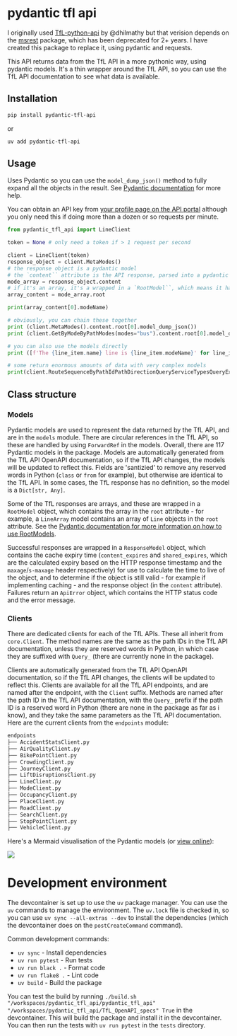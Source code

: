 # pydantic tfl api

I originally used [TfL-python-api](https://github.com/dhilmathy/TfL-python-api) by @dhilmathy but that verision depends on the [msrest](https://github.com/Azure/msrest-for-python) package, which has been deprecated for 2+ years. I have created this package to replace it, using pydantic and requests.

This API returns data from the TfL API in a more pythonic way, using pydantic models. It's a thin wrapper around the TfL API, so you can use the TfL API documentation to see what data is available.

## Installation

```bash
pip install pydantic-tfl-api
```

or

```bash
uv add pydantic-tfl-api
```

## Usage

Uses Pydantic so you can use the `model_dump_json()` method to fully expand all the objects in the result. See [Pydantic documentation](https://docs.pydantic.dev/latest/) for more help.

You can obtain an API key from [your profile page on the API portal](https://api-portal.tfl.gov.uk/profile) although you only need this if doing more than a dozen or so requests per minute.

```python
from pydantic_tfl_api import LineClient

token = None # only need a token if > 1 request per second

client = LineClient(token)
response_object = client.MetaModes()
# the response object is a pydantic model
# the `content`` attribute is the API response, parsed into a pydantic model
mode_array = response_object.content
# if it's an array, it's a wrapped in a `RootModel``, which means it has a root attribute containing the array
array_content = mode_array.root

print(array_content[0].modeName)

# obviously, you can chain these together
print (client.MetaModes().content.root[0].model_dump_json())
print (client.GetByModeByPathModes(modes="bus").content.root[0].model_dump_json())

# you can also use the models directly
print ([f'The {line_item.name} line is {line_item.modeName}' for line_item in client.StatusByModeByPathModesQueryDetailQuerySeverityLevel(modes="tube").content.root])

# some return enormous amounts of data with very complex models
print(client.RouteSequenceByPathIdPathDirectionQueryServiceTypesQueryExcludeCrowding(id="northern", direction="all").model_dump_json())
```
## Class structure



### Models

Pydantic models are used to represent the data returned by the TfL API, and are in the `models` module. There are circular references in the TfL API, so these are handled by using `ForwardRef` in the models. Overall, there are 117 Pydantic models in the package. Models are automatically generated from the TfL API OpenAPI documentation, so if the TfL API changes, the models will be updated to reflect this. Fields are 'santizied' to remove any reserved words in Python (`class` or `from` for example), but otherwise are identical to the TfL API. In some cases, the TfL response has no definition, so the model is a `Dict[str, Any]`.

Some of the TfL responses are arrays, and these are wrapped in a `RootModel` object, which contains the array in the `root` attribute - for example, a `LineArray` model contains an array of `Line` objects in the `root` attribute. See the [Pydantic documentation for more information on how to use RootModels](https://docs.pydantic.dev/latest/concepts/models/#rootmodel-and-custom-root-types).


Successful responses are wrapped in a `ResponseModel` object, which contains the cache expiry time (`content_expires` and `shared_expires`, which are the calculated expiry based on the HTTP response timestamp and the `maxage`/`s-maxage` header respectively) for use to calculate the time to live of the object, and to determine if the object is still valid - for example if implementing caching - and the response object (in the `content` attribute).
Failures return an `ApiError` object, which contains the HTTP status code and the error message.

### Clients

 There are dedicated clients for each of the TfL APIs. These all inherit from `core.Client`. The method names are the same as the path IDs in the TfL API documentation, unless they are reserved words in Python, in which case they are suffixed with `Query_` (there are currently none in the package).

Clients are automatically generated from the TfL API OpenAPI documentation, so if the TfL API changes, the clients will be updated to reflect this. Clients are available for all the TfL API endpoints, and are named after the endpoint, with the `Client` suffix. Methods are named after the path ID in the TfL API documentation, with the `Query_` prefix if the path ID is a reserved word in Python (there are none in the package as far as i know), and they take the same parameters as the TfL API documentation. Here are the current clients from the `endpoints` module:

```bash
endpoints
├── AccidentStatsClient.py
├── AirQualityClient.py
├── BikePointClient.py
├── CrowdingClient.py
├── JourneyClient.py
├── LiftDisruptionsClient.py
├── LineClient.py
├── ModeClient.py
├── OccupancyClient.py
├── PlaceClient.py
├── RoadClient.py
├── SearchClient.py
├── StopPointClient.py
├── VehicleClient.py
```

Here's a Mermaid visualisation of the Pydantic models (or [view online](https://mermaid-js.github.io/mermaid-live-editor/edit#pako:eNqVWNtu2zgQ_ZVCz0mwce1c_LBA1m5Sd9O1EQUpsMjLWJrYbGRSS1HOaoP8-47uvMlJCxStzjkzJIfDI8qvQSRiDKZBlECWzRlsJOwe-Sf6cxVFLEau5qiAJVdSQvHp-Ph3C_dpK9kMshwSVQwKHnDLogRbXrE9hij3LML7IsVMH9Di6pBqxkMkRbM9JHNMQapcopbNYvz6SrqSGDPKL_g92zG-qaV_sGdcCcbVMoryFHhU9MldTp_rEDsDuQL53KF1KjBjzUezurMtyA3OBOcYKSE9ExtSGDkPauYsk3mqMK5W0Gc2cT2fj2kwKqmTgTA9-gY5ShbdYZYKnuF3atOm2RaKEQWyIC5PVJXjm8glx-JdwSoBWp6cFdR5X5nEuYieaWdDBeX4c1DwboqHqjrDsluChtkQQUbbmWSKVtcM1iTWB7mGtjN18hY3BliqKsKRG8wM9gjNBhjEPaR6yX1akujy-vxmdpSf-cWaG0F6lWnZ3kZp8UXpLOyJoaVf8EzJPHIDlutMQec9LboCtbWQaubxDyGfLaLv6Ba6E7nCpTY7bXR7NqHC1BGVYDePK6UkW1PGZhD2pPrVa95oEnodfUzZmnosxx6vbUKKl7hzug725elSaN674E_Cp6CdzjOL-A4q2mJcla2ntGTmRB2Ht8BemGJEvRD5A1zy8DraWh5YZr26wTpp9AMkLGaqWNHRF7FtiH0Xhaj1rCUIlUgdp70VPCZHZfJaSIwgM0i30KWX9tUtnwy99bxc_6T5uEjrzCajH6yykb0HtCO-pV8S3IPduwOw52DQCY20tVSPGjMDhRshC0vRwkZy-6w3cF_r_jqgpeswW3PgBtFk9nJ3AuKZoNtILKR2znVYT-LiJeK1CpPwieseXt-goFtgui0GNSa02KUQ0Y0A4YMBvfG8Kw3L1s2Tw_KVFH2LejShkoheup_6R9be-6Gt0wBb8AOT5E8uXjid_tw4LB8SHSpHr7Aq0L2JvKev8ZjyHtKeYd17SrzyDEddoZ1fulbller206iz9-WlzdkO7A7oGpx3hMhrr39BqoB_4UoWIf6TI4_QjfKIfDbchGgCZx2uZCljlIYxu5puHHOKjds6CczbZZWBzAWv4p95pnbUBpmuM3bf2fh6DAeu32ch7mkExfTvNIMxvNXHdCvTExhF7R5_zcVtokuj76tn0KH2OiBwdse_9Z0sMys-sNz6MzWmmwINBAmd7RRlWWqfzj7cJlsemxsp8nSILF_2gwLtbdqfQk3dg06a0nA17w1xU3afWdZhgt6GdV_VuNXCnrbW431MiSlYJ2hsAPkq7NZsk2s3Db_S2VK_rEO7q5uW3zPk0rm1D_PaFLwb3z97bvLtU_N9kWXINyivE_Hi4e8lMH5LbxX7wuLGdQs2l685konVLWG8xHyC-stwwcnF9tB89bdRlaJ6Vxrf_AatX7DrubsBtaaxvupqfy3rU-wK7l-otsU1hX-lv7OEPmDLaZs-6cthraT5DtSXVUf7sKFt-MBkfB8aDaP_6GZAjvMPO1DlC--4VK9pXCQ4CnYod8DiYBq8lqLHQG2RJh5M6b8xPkGeqMfgkb-RFHIlwoJHwZQ-j_EoyNOYTL35fbIFU-DB9DX4N5gen12cn5xdjiaTyelkcjEej46CIpiejn87GX-eXJ5PTseXn8eT0fnbUfCfEJRhdDKaXJxPzieXp6PxOcWcHQVkYJttMH2CJKuz_11J68Hosq6E_N78Wlr-8_Y_OZA7FA)):

[![](https://mermaid.ink/img/pako:eNqVWNtu2zgQ_ZVCz0mwce1c_LBA1m5Sd9O1EQUpsMjLWJrYbGRSS1HOaoP8-47uvMlJCxStzjkzJIfDI8qvQSRiDKZBlECWzRlsJOwe-Sf6cxVFLEau5qiAJVdSQvHp-Ph3C_dpK9kMshwSVQwKHnDLogRbXrE9hij3LML7IsVMH9Di6pBqxkMkRbM9JHNMQapcopbNYvz6SrqSGDPKL_g92zG-qaV_sGdcCcbVMoryFHhU9MldTp_rEDsDuQL53KF1KjBjzUezurMtyA3OBOcYKSE9ExtSGDkPauYsk3mqMK5W0Gc2cT2fj2kwKqmTgTA9-gY5ShbdYZYKnuF3atOm2RaKEQWyIC5PVJXjm8glx-JdwSoBWp6cFdR5X5nEuYieaWdDBeX4c1DwboqHqjrDsluChtkQQUbbmWSKVtcM1iTWB7mGtjN18hY3BliqKsKRG8wM9gjNBhjEPaR6yX1akujy-vxmdpSf-cWaG0F6lWnZ3kZp8UXpLOyJoaVf8EzJPHIDlutMQec9LboCtbWQaubxDyGfLaLv6Ba6E7nCpTY7bXR7NqHC1BGVYDePK6UkW1PGZhD2pPrVa95oEnodfUzZmnosxx6vbUKKl7hzug725elSaN674E_Cp6CdzjOL-A4q2mJcla2ntGTmRB2Ht8BemGJEvRD5A1zy8DraWh5YZr26wTpp9AMkLGaqWNHRF7FtiH0Xhaj1rCUIlUgdp70VPCZHZfJaSIwgM0i30KWX9tUtnwy99bxc_6T5uEjrzCajH6yykb0HtCO-pV8S3IPduwOw52DQCY20tVSPGjMDhRshC0vRwkZy-6w3cF_r_jqgpeswW3PgBtFk9nJ3AuKZoNtILKR2znVYT-LiJeK1CpPwieseXt-goFtgui0GNSa02KUQ0Y0A4YMBvfG8Kw3L1s2Tw_KVFH2LejShkoheup_6R9be-6Gt0wBb8AOT5E8uXjid_tw4LB8SHSpHr7Aq0L2JvKev8ZjyHtKeYd17SrzyDEddoZ1fulbller206iz9-WlzdkO7A7oGpx3hMhrr39BqoB_4UoWIf6TI4_QjfKIfDbchGgCZx2uZCljlIYxu5puHHOKjds6CczbZZWBzAWv4p95pnbUBpmuM3bf2fh6DAeu32ch7mkExfTvNIMxvNXHdCvTExhF7R5_zcVtokuj76tn0KH2OiBwdse_9Z0sMys-sNz6MzWmmwINBAmd7RRlWWqfzj7cJlsemxsp8nSILF_2gwLtbdqfQk3dg06a0nA17w1xU3afWdZhgt6GdV_VuNXCnrbW431MiSlYJ2hsAPkq7NZsk2s3Db_S2VK_rEO7q5uW3zPk0rm1D_PaFLwb3z97bvLtU_N9kWXINyivE_Hi4e8lMH5LbxX7wuLGdQs2l685konVLWG8xHyC-stwwcnF9tB89bdRlaJ6Vxrf_AatX7DrubsBtaaxvupqfy3rU-wK7l-otsU1hX-lv7OEPmDLaZs-6cthraT5DtSXVUf7sKFt-MBkfB8aDaP_6GZAjvMPO1DlC--4VK9pXCQ4CnYod8DiYBq8lqLHQG2RJh5M6b8xPkGeqMfgkb-RFHIlwoJHwZQ-j_EoyNOYTL35fbIFU-DB9DX4N5gen12cn5xdjiaTyelkcjEej46CIpiejn87GX-eXJ5PTseXn8eT0fnbUfCfEJRhdDKaXJxPzieXp6PxOcWcHQVkYJttMH2CJKuz_11J68Hosq6E_N78Wlr-8_Y_OZA7FA?type=png)](https://mermaid-js.github.io/mermaid-live-editor/edit#pako:eNqVWNtu2zgQ_ZVCz0mwce1c_LBA1m5Sd9O1EQUpsMjLWJrYbGRSS1HOaoP8-47uvMlJCxStzjkzJIfDI8qvQSRiDKZBlECWzRlsJOwe-Sf6cxVFLEau5qiAJVdSQvHp-Ph3C_dpK9kMshwSVQwKHnDLogRbXrE9hij3LML7IsVMH9Di6pBqxkMkRbM9JHNMQapcopbNYvz6SrqSGDPKL_g92zG-qaV_sGdcCcbVMoryFHhU9MldTp_rEDsDuQL53KF1KjBjzUezurMtyA3OBOcYKSE9ExtSGDkPauYsk3mqMK5W0Gc2cT2fj2kwKqmTgTA9-gY5ShbdYZYKnuF3atOm2RaKEQWyIC5PVJXjm8glx-JdwSoBWp6cFdR5X5nEuYieaWdDBeX4c1DwboqHqjrDsluChtkQQUbbmWSKVtcM1iTWB7mGtjN18hY3BliqKsKRG8wM9gjNBhjEPaR6yX1akujy-vxmdpSf-cWaG0F6lWnZ3kZp8UXpLOyJoaVf8EzJPHIDlutMQec9LboCtbWQaubxDyGfLaLv6Ba6E7nCpTY7bXR7NqHC1BGVYDePK6UkW1PGZhD2pPrVa95oEnodfUzZmnosxx6vbUKKl7hzug725elSaN674E_Cp6CdzjOL-A4q2mJcla2ntGTmRB2Ht8BemGJEvRD5A1zy8DraWh5YZr26wTpp9AMkLGaqWNHRF7FtiH0Xhaj1rCUIlUgdp70VPCZHZfJaSIwgM0i30KWX9tUtnwy99bxc_6T5uEjrzCajH6yykb0HtCO-pV8S3IPduwOw52DQCY20tVSPGjMDhRshC0vRwkZy-6w3cF_r_jqgpeswW3PgBtFk9nJ3AuKZoNtILKR2znVYT-LiJeK1CpPwieseXt-goFtgui0GNSa02KUQ0Y0A4YMBvfG8Kw3L1s2Tw_KVFH2LejShkoheup_6R9be-6Gt0wBb8AOT5E8uXjid_tw4LB8SHSpHr7Aq0L2JvKev8ZjyHtKeYd17SrzyDEddoZ1fulbller206iz9-WlzdkO7A7oGpx3hMhrr39BqoB_4UoWIf6TI4_QjfKIfDbchGgCZx2uZCljlIYxu5puHHOKjds6CczbZZWBzAWv4p95pnbUBpmuM3bf2fh6DAeu32ch7mkExfTvNIMxvNXHdCvTExhF7R5_zcVtokuj76tn0KH2OiBwdse_9Z0sMys-sNz6MzWmmwINBAmd7RRlWWqfzj7cJlsemxsp8nSILF_2gwLtbdqfQk3dg06a0nA17w1xU3afWdZhgt6GdV_VuNXCnrbW431MiSlYJ2hsAPkq7NZsk2s3Db_S2VK_rEO7q5uW3zPk0rm1D_PaFLwb3z97bvLtU_N9kWXINyivE_Hi4e8lMH5LbxX7wuLGdQs2l685konVLWG8xHyC-stwwcnF9tB89bdRlaJ6Vxrf_AatX7DrubsBtaaxvupqfy3rU-wK7l-otsU1hX-lv7OEPmDLaZs-6cthraT5DtSXVUf7sKFt-MBkfB8aDaP_6GZAjvMPO1DlC--4VK9pXCQ4CnYod8DiYBq8lqLHQG2RJh5M6b8xPkGeqMfgkb-RFHIlwoJHwZQ-j_EoyNOYTL35fbIFU-DB9DX4N5gen12cn5xdjiaTyelkcjEej46CIpiejn87GX-eXJ5PTseXn8eT0fnbUfCfEJRhdDKaXJxPzieXp6PxOcWcHQVkYJttMH2CJKuz_11J68Hosq6E_N78Wlr-8_Y_OZA7FA)

# Development environment

The devcontainer is set up to use the `uv` package manager. You can use the `uv` commands to manage the environment. The `uv.lock` file is checked in, so you can use `uv sync --all-extras --dev` to install the dependencies (which the devcontainer does on the `postCreateCommand` command).

Common development commands:
- `uv sync` - Install dependencies
- `uv run pytest` - Run tests
- `uv run black .` - Format code
- `uv run flake8 .` - Lint code
- `uv build` - Build the package

You can test the build by running `./build.sh "/workspaces/pydantic_tfl_api/pydantic_tfl_api" "/workspaces/pydantic_tfl_api/TfL_OpenAPI_specs" True` in the devcontainer. This will build the package and install it in the devcontainer. You can then run the tests with `uv run pytest` in the `tests` directory.